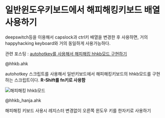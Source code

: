 # 일반윈도우키보드에서 해피해킹키보드 배열 사용하기
deepswitch등을 이용해서 capslock과 ctrl키 배열을 변경한 후 사용하면, 거의 happyhacking keyboard와 거의 동일하게 사용가능하다.

관련 포스팅 : [autohotkey를 사용해서 해피해킹 hhkb모드 구현하기](http://nobodj.space/?p=2170) 

@hhkb.ahk

autohotkey 스크립트를 사용해서 일반키보드에서 해피해킹키보드의 hhkb모드를 구현하는 스크립트이다. 
**R-Shift를 fn키로 사용함**



![해피해킹 hhkb모드](https://d.pr/i/ZQuACM+)


@hhkb_hanja.ahk

해피해킹 키보드 사용시 레지스터 변경없이 오른쪽 윈도우 키를 한자키로  사용하기
